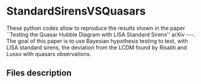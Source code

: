 # StandardSirensVSQuasars

These python codes allow to reproduce the results shown in the paper ``Testing the Quasar Hubble Diagram with LISA Standard Sirens'' arXiv ---. The goal of this paper is to use Bayesian hypothesis testing to test, with LISA standard sirens, the deviation from the LCDM found by Risaliti and Lusso with quasars observations.

## Files description